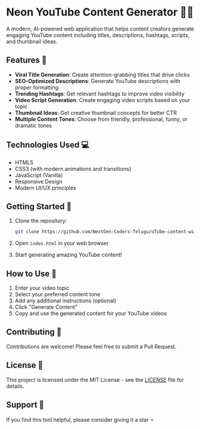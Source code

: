 # Neon YouTube Content Generator 🎥✨

A modern, AI-powered web application that helps content creators generate engaging YouTube content including titles, descriptions, hashtags, scripts, and thumbnail ideas.

## Features 🚀

- **Viral Title Generation**: Create attention-grabbing titles that drive clicks
- **SEO-Optimized Descriptions**: Generate YouTube descriptions with proper formatting
- **Trending Hashtags**: Get relevant hashtags to improve video visibility
- **Video Script Generation**: Create engaging video scripts based on your topic
- **Thumbnail Ideas**: Get creative thumbnail concepts for better CTR
- **Multiple Content Tones**: Choose from friendly, professional, funny, or dramatic tones

## Technologies Used 💻

- HTML5
- CSS3 (with modern animations and transitions)
- JavaScript (Vanilla)
- Responsive Design
- Modern UI/UX principles

## Getting Started 🌟

1. Clone the repository:
   ```bash
   git clone https://github.com/NextGen-Coders-Telugu/uTube-content-with-AI.git
   ```

2. Open `index.html` in your web browser

3. Start generating amazing YouTube content!

## How to Use 📝

1. Enter your video topic
2. Select your preferred content tone
3. Add any additional instructions (optional)
4. Click "Generate Content"
5. Copy and use the generated content for your YouTube videos

## Contributing 🤝

Contributions are welcome! Please feel free to submit a Pull Request.

## License 📄

This project is licensed under the MIT License - see the [LICENSE](LICENSE) file for details.

## Support 💪

If you find this tool helpful, please consider giving it a star ⭐️
